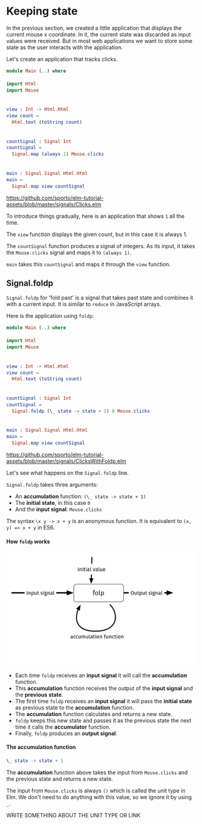 # Keeping state

In the previous section, we created a little application that displays the current mouse x coordinate. In it,  the current state was discarded as input values were received. But in most web applications we want to store some state as the user interacts with the application.

Let's create an application that tracks clicks.

```elm
module Main (..) where

import Html
import Mouse


view : Int -> Html.Html
view count =
  Html.text (toString count)


countSignal : Signal Int
countSignal =
  Signal.map (always 1) Mouse.clicks


main : Signal.Signal Html.Html
main =
  Signal.map view countSignal
```

<https://github.com/sporto/elm-tutorial-assets/blob/master/signals/Clicks.elm>

To introduce things gradually, here is an application that shows `1` all the time.

The `view` function displays the given count, but in this case it is always 1.

The `countSignal` function produces a signal of integers. As its input, it takes the `Mouse.clicks` signal and maps it to `(always 1)`.

`main` takes this `countSignal` and maps it through the `view` function.

## Signal.foldp

`Signal.foldp` for 'fold past' is a signal that takes past state and combines it with a current input. It is similar to `reduce` in JavaScript arrays.

Here is the application using `foldp`:

```elm
module Main (..) where

import Html
import Mouse


view : Int -> Html.Html
view count =
  Html.text (toString count)


countSignal : Signal Int
countSignal =
  Signal.foldp (\_ state -> state + 1) 0 Mouse.clicks


main : Signal.Signal Html.Html
main =
  Signal.map view countSignal
```

<https://github.com/sporto/elm-tutorial-assets/blob/master/signals/ClicksWithFoldp.elm>

Let's see what happens on the `Signal.foldp` line.

`Signal.foldp` takes three arguments:

- An __accumulation__ function: `(\_ state -> state + 1)`
- The __initial state__, in this case `0`
- And the __input signal__: `Mouse.clicks`

The syntax `\x y -> x + y` is an anonymous function. It is equivalent to `(x, y) => x + y` in ES6.

#### How `foldp` works

![Foldp](foldp.png)

- Each time `foldp` receives an __input signal__ it will call the __accumulation__ function.
- This __accumulation__ function receives the output of the __input signal__ and the __previous state__.
- The first time `foldp` receives an __input signal__ it will pass the __initial state__ as previous state to the __accumulation__ function.
- The __accumulation__ function calculates and returns a new state.
- `foldp` keeps this new state and passes it as the previous state the next time it calls the __accumulator__ function.
- Finally, `foldp` produces an __output signal__.


#### The accumulation function

```elm
\_ state -> state + 1
```

The __accumulation__ function above takes the input from `Mouse.clicks` and the previous state and returns a new state.

The input from `Mouse.clicks` is always `()` which is called the unit type in Elm. We don't need to do anything with this value, so we ignore it by using `_`.

WRITE SOMETHING ABOUT THE UNIT TYPE OR LINK
